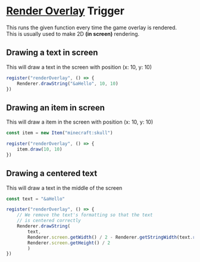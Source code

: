 # [Render Overlay](https://www.chattriggers.com/javadocs/-chat-triggers/com.chattriggers.ctjs.engine/-i-register/register-render-overlay.html) Trigger
This runs the given function every time the game overlay is rendered.<br>
This is usually used to make 2D **(in screen)** rendering.

## Drawing a text in screen
This will draw a text in the screen with position (x: 10, y: 10)
```js
register("renderOverlay", () => {
    Renderer.drawString("&aHello", 10, 10)
})
```

## Drawing an item in screen
This will draw a item in the screen with position (x: 10, y: 10)
```js
const item = new Item("minecraft:skull")

register("renderOverlay", () => {
    item.draw(10, 10)
})
```

## Drawing a centered text
This will draw a text in the middle of the screen
```js
const text = "&aHello"

register("renderOverlay", () => {
    // We remove the text's formatting so that the text
    // is centered correctly
    Renderer.drawString(
        text,
        Renderer.screen.getWidth() / 2 - Renderer.getStringWidth(text.removeFormatting()) / 2,
        Renderer.screen.getHeight() / 2
        )
})
```